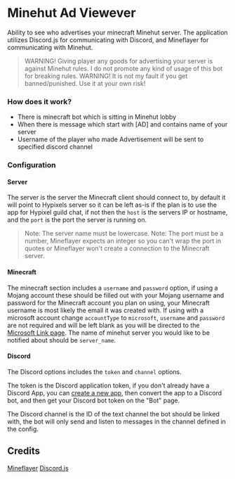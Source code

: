 # Minehut Ad Viewever
Ability to see who advertises your minecraft Minehut server. The application utilizes Discord.js for communicating with Discord, and Mineflayer for communicating with Minehut. 
> WARNING! Giving player any goods for advertising your server is against Minehut rules. I do not promote any kind of usage of this bot for breaking rules. 
> WARNING! It is not my fault if you get banned/punished. Use it at your own risk!

### How does it work?
- There is minecraft bot which is sitting in Minehut lobby
- When there is message which start with [AD] and contains name of your server
- Username of the player who made Advertisement will be sent to specified discord channel

### Configuration

#### Server

The server is the server the Minecraft client should connect to, by default it will point to Hypixels server so it can be left as-is if the plan is to use the app for Hypixel guild chat, if not then the `host` is the servers IP or hostname, and the `port` is the port the server is running on. 

> Note: The server name must be lowercase.
> Note: The port must be a number, Mineflayer expects an integer so you can't wrap the port in quotes or Mineflayer won't create a connection to the Minecraft server.

#### Minecraft

The minecraft section includes a `username` and `password` option, if using a Mojang account these should be filled out with your Mojang username and password for the Minecraft account you plan on using, your Minecraft username is most likely the email it was created with. If using with a microsoft account change `accountType` to `microsoft`, `username` and `password` are not required and will be left blank as you will be directed to the [Microsoft Link page](https://www.microsoft.com/link). The name of minehut server you would like to be notified about should be `server_name`.

#### Discord

The Discord options includes the `token` and `channel` options.

The token is the Discord application token, if you don't already have a Discord App, you can [create a new app](https://discordapp.com/developers), then convert the app to a Discord bot, and then get your Discord bot token on the "Bot" page.

The Discord channel is the ID of the text channel the bot should be linked with, the bot will only send and listen to messages in the channel defined in the config.

## Credits


[Mineflayer]([https://github.com/zt3h](https://github.com/PrismarineJS/mineflayer))
[Discord.js]([https://github.com/SkyCryptWebsite](https://github.com/discordjs/discord.js/))
